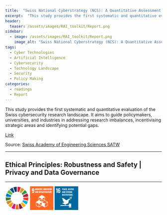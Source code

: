 ```yaml
---
title:  "Swiss National Cyberstrategy (NCS): A Quantitative Assessment of the Cybersecurity Research Landscape"  
excerpt:  "This study provides the first systematic and quantitative evaluation of the Swiss cybersecurity research landscape. It aims to guide policymakers, universities, and industries in addressing research imbalances, incentivising strategic areas (...)"  
header:
  teaser: /assets/images/RAI_toolkit/Report.png
sidebar:
  - image: /assets/images/RAI_toolkit/Report.png
    image_alt: "Swiss National Cyberstrategy (NCS): A Quantitative Assessment of the Cybersecurity Research Landscape"
tags:
  - Cyber Technologies
  - Artificial Intelligence
  - Cybersecurity
  - Technology Landscape
  - Security
  - Policy Making
categories:
  - readings
  - Report
---
```

This study provides the first systematic and quantitative evaluation of the Swiss cybersecurity research landscape. It aims to guide policymakers, universities, and industries in addressing research imbalances, incentivising strategic areas and identifying potential gaps.

[Link](https://www.satw.ch/en/publications/swiss-national-cyberstrategy-ncs-a-quantitative-assessment-of-the-cybersecurity-research-landscape)

Source: [Swiss Academy of Engineering Sciences SATW](https://www.satw.ch/en/)

<hr>
<h2>Ethical Principles: Robustness and Safety | Privacy and Data Governance</h2>
<hr>

<img src="/assets/images/sdg/SDG_Wheel_WEB/SDG_Wheel_WEB.png" width="15%"/>
<img src="/assets/images/sdg/SDG_Icons_2019_WEB/E-WEB-Goal-09.png" Width = "15%"/>
<img src="/assets/images/sdg/SDG_Icons_2019_WEB/E-WEB-Goal-16.png" Width = "15%"/>
